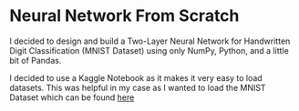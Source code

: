 # Neural Network From Scratch
I decided to design and build a Two-Layer Neural Network for Handwritten Digit Classification (MNIST Dataset) using only NumPy, Python, and a little bit of Pandas.

I decided to use a Kaggle Notebook as it makes it very easy to load datasets. This was helpful in my case as I wanted to load the MNIST Dataset which can be found [here](https://www.kaggle.com/competitions/digit-recognizer)
